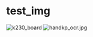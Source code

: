 # test_img
![k230_board](https://kendryte-download.canaan-creative.com/k230/downloads/doc_images/k230_unsip_board.png)
![handkp_ocr.jpg](https://s2.loli.net/2023/10/07/JvWblRAdxGCD8hU.jpg)
